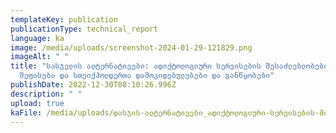```yaml
---
templateKey: publication
publicationType: technical_report
language: ka
image: /media/uploads/screenshot-2024-01-29-121829.png
imageAlt: " "
title: "სასჯელის ალტერნატივები: ადიქტოლოგიური სერვისების შესაძლებლობების
  შეფასება და სთეიქჰოლდერთა დამოკიდებულებები და განწყობები"
publishDate: 2022-12-30T08:10:26.996Z
description: " "
upload: true
kaFile: /media/uploads/დასჯის-ალტერნატივები_ადიქტოლოგიური-სერვისების-მიმოხილვა-final-with-cover-page.pdf
---
```

